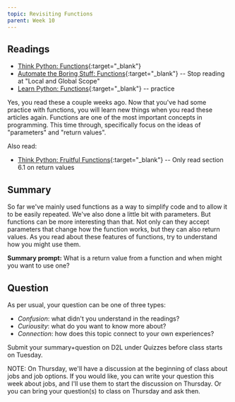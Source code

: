```yaml
---
topic: Revisiting Functions
parent: Week 10
---
```


## Readings

* [Think Python: Functions](http://greenteapress.com/thinkpython2/html/thinkpython2004.html){:target="_blank"}
* [Automate the Boring Stuff: Functions](https://automatetheboringstuff.com/chapter3/){:target="_blank"} -- Stop reading at "Local and Global Scope"
* [Learn Python: Functions](https://www.learnpython.org/en/Functions){:target="_blank"} -- practice

Yes, you read these a couple weeks ago. Now that you've had some practice with functions, you will learn new things when you read these articles again. Functions are one of the most important concepts in programming. This time through, specifically focus on the ideas of "parameters" and "return values". 

Also read:

* [Think Python: Fruitful Functions](http://greenteapress.com/thinkpython2/html/thinkpython2007.html){:target="_blank"} -- Only read section 6.1 on return values

## Summary

So far we've mainly used functions as a way to simplify code and to allow it to be easily repeated. We've also done a little bit with parameters. But functions can be more interesting than that. Not only can they accept parameters that change how the function works, but they can also return values. As you read about these features of functions, try to understand how you might use them.

**Summary prompt:** What is a return value from a function and when might you want to use one? 

## Question

As per usual, your question can be one of three types:
* *Confusion*: what didn't you understand in the readings?
* *Curiousity*: what do you want to know more about?
* *Connection*: how does this topic connect to your own experiences?

Submit your summary+question on D2L under Quizzes before class starts on Tuesday. 

NOTE: On Thursday, we'll have a discussion at the beginning of class about jobs and job options. If you would like, you can write your question this week about jobs, and I'll use them to start the discussion on Thursday. Or you can bring your question(s) to class on Thursday and ask then.


